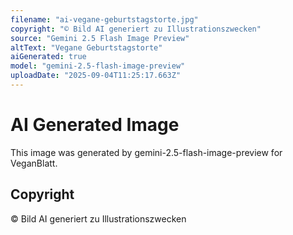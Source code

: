 ```yaml
---
filename: "ai-vegane-geburtstagstorte.jpg"
copyright: "© Bild AI generiert zu Illustrationszwecken"
source: "Gemini 2.5 Flash Image Preview"
altText: "Vegane Geburtstagstorte"
aiGenerated: true
model: "gemini-2.5-flash-image-preview"
uploadDate: "2025-09-04T11:25:17.663Z"
---
```


# AI Generated Image

This image was generated by gemini-2.5-flash-image-preview for VeganBlatt.

## Copyright
© Bild AI generiert zu Illustrationszwecken
